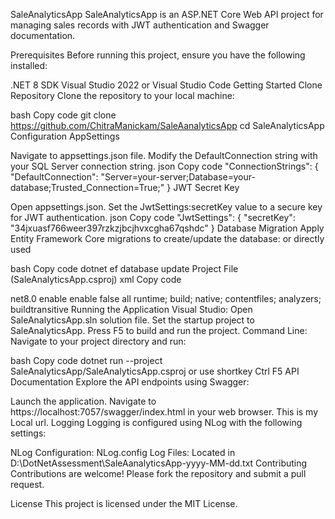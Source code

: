 SaleAnalyticsApp
SaleAnalyticsApp is an ASP.NET Core Web API project for managing sales records with JWT authentication and Swagger documentation.

Prerequisites
Before running this project, ensure you have the following installed:

.NET 8 SDK
Visual Studio 2022 or Visual Studio Code
Getting Started
Clone Repository
Clone the repository to your local machine:

bash
Copy code
git clone https://github.com/ChitraManickam/SaleAanalyticsApp
cd SaleAnalyticsApp
Configuration
AppSettings

Navigate to appsettings.json file.
Modify the DefaultConnection string with your SQL Server connection string.
json
Copy code
"ConnectionStrings": {
  "DefaultConnection": "Server=your-server;Database=your-database;Trusted_Connection=True;"
}
JWT Secret Key

Open appsettings.json.
Set the JwtSettings:secretKey value to a secure key for JWT authentication.
json
Copy code
"JwtSettings": {
  "secretKey": "34jxuasf766weer397rzkzjbcjhvxcgha67qshdc"
}
Database Migration
Apply Entity Framework Core migrations to create/update the database: or directly used

bash
Copy code
dotnet ef database update
Project File (SaleAnalyticsApp.csproj)
xml
Copy code
<Project Sdk="Microsoft.NET.Sdk.Web">

  <PropertyGroup>
    <TargetFramework>net8.0</TargetFramework>
    <Nullable>enable</Nullable>
    <ImplicitUsings>enable</ImplicitUsings>
    <InvariantGlobalization>false</InvariantGlobalization>
  </PropertyGroup>

  <ItemGroup>
    <!-- Packages -->
    <PackageReference Include="AutoMapper.Extensions.Microsoft.DependencyInjection" Version="12.0.1" />
    <PackageReference Include="Microsoft.AspNetCore.Authentication.JwtBearer" Version="8.0.6" />
    <PackageReference Include="Microsoft.EntityFrameworkCore.Design" Version="8.0.6">
      <PrivateAssets>all</PrivateAssets>
      <IncludeAssets>runtime; build; native; contentfiles; analyzers; buildtransitive</IncludeAssets>
    </PackageReference>
    <PackageReference Include="Microsoft.EntityFrameworkCore.SqlServer" Version="8.0.6" />
    <PackageReference Include="NLog" Version="5.3.2" />
    <PackageReference Include="NLog.Web.AspNetCore" Version="5.3.11" />
    <PackageReference Include="Swashbuckle.AspNetCore" Version="6.6.2" />
  </ItemGroup>

</Project>
Running the Application
Visual Studio:
Open SaleAnalyticsApp.sln solution file.
Set the startup project to SaleAnalyticsApp.
Press F5 to build and run the project.
Command Line:
Navigate to your project directory and run:

bash
Copy code
dotnet run --project SaleAnalyticsApp/SaleAnalyticsApp.csproj or use shortkey Ctrl F5
API Documentation
Explore the API endpoints using Swagger:

Launch the application.
Navigate to https://localhost:7057/swagger/index.html in your web browser. This is my Local url.
Logging
Logging is configured using NLog with the following settings:

NLog Configuration: NLog.config
Log Files: Located in D:\DotNetAssessment\SaleAanalyticsApp-yyyy-MM-dd.txt
Contributing
Contributions are welcome! Please fork the repository and submit a pull request.

License
This project is licensed under the MIT License.

